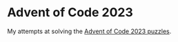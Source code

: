 # Advent of Code 2023

My attempts at solving the [Advent of Code 2023 puzzles]([url](https://adventofcode.com)https://adventofcode.com).
